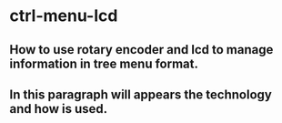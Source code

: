 # ctrl-menu-lcd
How to use rotary encoder and lcd to manage information in tree menu format.
-----
In this paragraph will appears the technology and how is used.
-----
